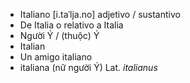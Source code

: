 - Italiano	[i.taˈlja.no]	adjetivo / sustantivo  
- De Italia o relativo a Italia
- Người Ý / (thuộc) Ý
- Italian
- Un amigo italiano
- italiana (nữ người Ý)	Lat. *italianus*